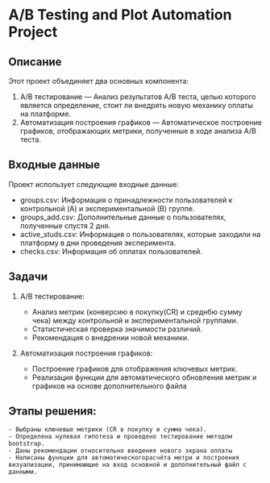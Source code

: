 # A/B Testing and Plot Automation Project

## Описание
Этот проект объединяет два основных компонента:
1. A/B тестирование — Анализ результатов A/B теста, целью которого является определение, стоит ли внедрять новую механику оплаты на платформе.
2. Автоматизация построения графиков — Автоматическое построение графиков, отображающих метрики, полученные в ходе анализа A/B теста.

## Входные данные
Проект использует следующие входные данные:
- groups.csv: Информация о принадлежности пользователей к контрольной (A) и экспериментальной (B) группе.
- groups_add.csv: Дополнительные данные о пользователях, полученные спустя 2 дня.
- active_studs.csv: Информация о пользователях, которые заходили на платформу в дни проведения эксперимента.
- checks.csv: Информация об оплатах пользователей.

## Задачи
1. A/B тестирование:
    - Анализ метрик (конверсию в покупку(CR) и среднбю сумму чека) между контрольной и экспериментальной группами.
    - Статистическая проверка значимости различий.
    - Рекомендация о внедрении новой механики.

2. Автоматизация построения графиков:
    - Построение графиков для отображения ключевых метрик.
    - Реализация функции для автоматического обновления метрик и графиков на основе дополнительного файла

## Этапы решения:
    - Выбраны ключевые метрики (CR в покупку и сумма чека).
    - Определена нулевая гипотеза и проведено тестирование методом bootstrap.
    - Даны рекомендации относительно введения нового экрана оплаты
    - Написаны функции для автоматическогорасчёта метри и построения визуализации, принимающие на вход основной и дополнительный файл с данными.
